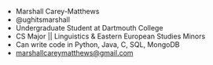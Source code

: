 - Marshall Carey-Matthews
- @ughitsmarshall
- Undergraduate Student at Dartmouth College
- CS Major || Linguistics & Eastern European Studies Minors
- Can write code in Python, Java, C, SQL, MongoDB
- marshallcareymatthews@gmail.com

<!---
ughitsmarshall/ughitsmarshall is a ✨ special ✨ repository because its `README.md` (this file) appears on your GitHub profile.
You can click the Preview link to take a look at your changes.
--->
